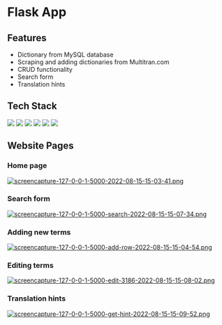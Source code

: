 # Flask App

## Features
- Dictionary from MySQL database
- Scraping and adding dictionaries from Multitran.com
- CRUD functionality
- Search form
- Translation hints

## Tech Stack

<img src="https://img.shields.io/badge/Flask-fc884d?style=for-the-badge&logo=Flask&logoColor=black"/> <img src="https://img.shields.io/badge/MySQL-f5df66?style=for-the-badge&logo=MySQL&logoColor=black"/> <img src="https://img.shields.io/badge/pandas-65a362?style=for-the-badge&logo=pandas&logoColor=black"/> <img src="https://img.shields.io/badge/Selenium-65a362?style=for-the-badge&logo=Selenium&logoColor=black"/> <img src="https://img.shields.io/badge/HTML5-96a4a5?style=for-the-badge&logo=HTML5&logoColor=black"/> <img src="https://img.shields.io/badge/CSS3-96a4a5?style=for-the-badge&logo=CSS3&logoColor=black"/> 

## Website Pages

### Home page
[![screencapture-127-0-0-1-5000-2022-08-15-15-03-41.png](https://i.postimg.cc/KzJR639M/screencapture-127-0-0-1-5000-2022-08-15-15-03-41.png)](https://postimg.cc/2bLkvyNk)

### Search form
[![screencapture-127-0-0-1-5000-search-2022-08-15-15-07-34.png](https://i.postimg.cc/X7mKXtnz/screencapture-127-0-0-1-5000-search-2022-08-15-15-07-34.png)](https://postimg.cc/qzc65bhs)

### Adding new terms
[![screencapture-127-0-0-1-5000-add-row-2022-08-15-15-04-54.png](https://i.postimg.cc/9fFNYvqY/screencapture-127-0-0-1-5000-add-row-2022-08-15-15-04-54.png)](https://postimg.cc/gxQDYtsx)

### Editing terms
[![screencapture-127-0-0-1-5000-edit-3186-2022-08-15-15-08-02.png](https://i.postimg.cc/9F58n47M/screencapture-127-0-0-1-5000-edit-3186-2022-08-15-15-08-02.png)](https://postimg.cc/pyCJ9Lkb)

### Translation hints
[![screencapture-127-0-0-1-5000-get-hint-2022-08-15-15-09-52.png](https://i.postimg.cc/c4ShcVpt/screencapture-127-0-0-1-5000-get-hint-2022-08-15-15-09-52.png)](https://postimg.cc/bdm1yFNq)
